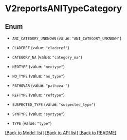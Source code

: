 # V2reportsANITypeCategory

## Enum


* `ANI_CATEGORY_UNKNOWN` (value: `"ANI_CATEGORY_UNKNOWN"`)

* `CLADEREF` (value: `"claderef"`)

* `CATEGORY_NA` (value: `"category_na"`)

* `NEOTYPE` (value: `"neotype"`)

* `NO_TYPE` (value: `"no_type"`)

* `PATHOVAR` (value: `"pathovar"`)

* `REFTYPE` (value: `"reftype"`)

* `SUSPECTED_TYPE` (value: `"suspected_type"`)

* `SYNTYPE` (value: `"syntype"`)

* `TYPE` (value: `"type"`)


[[Back to Model list]](../README.md#documentation-for-models) [[Back to API list]](../README.md#documentation-for-api-endpoints) [[Back to README]](../README.md)


